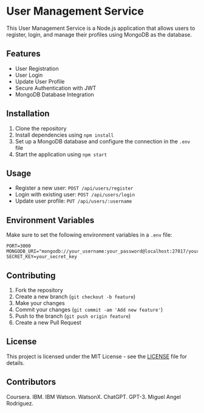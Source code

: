 # User Management Service

This User Management Service is a Node.js application that allows users to register, login, and manage their profiles using MongoDB as the database.

## Features

- User Registration
- User Login
- Update User Profile
- Secure Authentication with JWT
- MongoDB Database Integration

## Installation

1. Clone the repository
2. Install dependencies using `npm install`
3. Set up a MongoDB database and configure the connection in the `.env` file
4. Start the application using `npm start`

## Usage

- Register a new user: `POST /api/users/register`
- Login with existing user: `POST /api/users/login`
- Update user profile: `PUT /api/users/:username`

## Environment Variables

Make sure to set the following environment variables in a `.env` file:

```
PORT=3000
MONGODB_URI="mongodb://your_username:your_password@localhost:27017/your_database"
SECRET_KEY=your_secret_key
```

## Contributing

1. Fork the repository
2. Create a new branch (`git checkout -b feature`)
3. Make your changes
4. Commit your changes (`git commit -am 'Add new feature'`)
5. Push to the branch (`git push origin feature`)
6. Create a new Pull Request

## License

This project is licensed under the MIT License - see the [LICENSE](LICENSE) file for details.

## Contributors
Coursera. IBM. IBM Watson. WatsonX. ChatGPT. GPT-3. Miguel Angel Rodriguez.